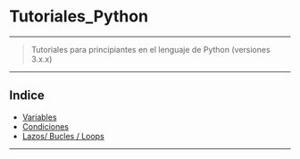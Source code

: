# Tutoriales_Python
---
> Tutoriales para principiantes en el lenguaje de Python (versiones 3.x.x)
---
## Indice
- [Variables](https://github.com/CCG-Magno/Tutoriales_Python/blob/master/variables.py)
- [Condiciones](https://github.com/CCG-Magno/Tutoriales_Python/blob/master/condiciones.py)
- [Lazos/ Bucles / Loops](https://github.com/CCG-Magno/Tutoriales_Python/blob/master/looping_sample.py)
---
